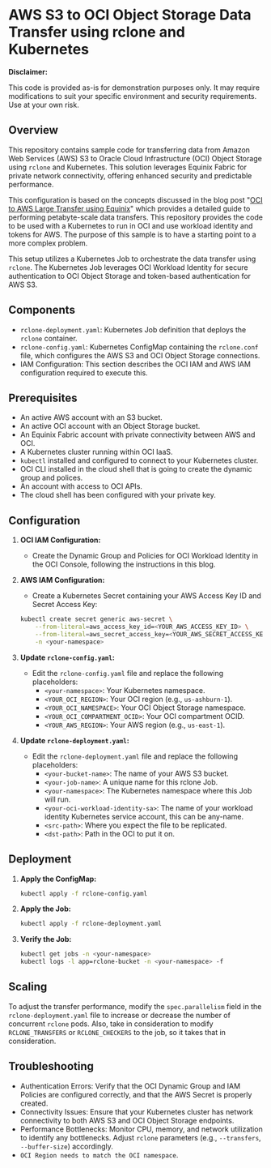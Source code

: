 # AWS S3 to OCI Object Storage Data Transfer using rclone and Kubernetes

**Disclaimer:**

This code is provided as-is for demonstration purposes only. It may require modifications to suit your specific environment and security requirements. Use at your own risk.

## Overview

This repository contains sample code for transferring data from Amazon Web Services (AWS) S3 to Oracle Cloud Infrastructure (OCI) Object Storage using `rclone` and Kubernetes. This solution leverages Equinix Fabric for private network connectivity, offering enhanced security and predictable performance.

This configuration is based on the concepts discussed in the blog post "[OCI to AWS Large Transfer using Equinix](https://www.ateam-oracle.com/post/oci-to-aws-large-transfer-using-equinix)" which provides a detailed guide to performing petabyte-scale data transfers. This repository provides the code to be used with a Kubernetes to run in OCI and use workload identity and tokens for AWS. The purpose of this sample is to have a starting point to a more complex problem.

This setup utilizes a Kubernetes Job to orchestrate the data transfer using `rclone`. The Kubernetes Job leverages OCI Workload Identity for secure authentication to OCI Object Storage and token-based authentication for AWS S3.

## Components

*   `rclone-deployment.yaml`: Kubernetes Job definition that deploys the `rclone` container.
*   `rclone-config.yaml`: Kubernetes ConfigMap containing the `rclone.conf` file, which configures the AWS S3 and OCI Object Storage connections.
*   IAM Configuration: This section describes the OCI IAM and AWS IAM configuration required to execute this.

## Prerequisites

*   An active AWS account with an S3 bucket.
*   An active OCI account with an Object Storage bucket.
*   An Equinix Fabric account with private connectivity between AWS and OCI.
*   A Kubernetes cluster running within OCI IaaS.
*   `kubectl` installed and configured to connect to your Kubernetes cluster.
*   OCI CLI installed in the cloud shell that is going to create the dynamic group and polices.
*   An account with access to OCI APIs.
*   The cloud shell has been configured with your private key.

## Configuration

1.  **OCI IAM Configuration:**
    *   Create the Dynamic Group and Policies for OCI Workload Identity in the OCI Console, following the instructions in this blog.

2.  **AWS IAM Configuration:**
    *   Create a Kubernetes Secret containing your AWS Access Key ID and Secret Access Key:

    ```bash
    kubectl create secret generic aws-secret \
        --from-literal=aws_access_key_id=<YOUR_AWS_ACCESS_KEY_ID> \
        --from-literal=aws_secret_access_key=<YOUR_AWS_SECRET_ACCESS_KEY> \
        -n <your-namespace>
    ```

3.  **Update `rclone-config.yaml`:**
    *   Edit the `rclone-config.yaml` file and replace the following placeholders:
        *   `<your-namespace>`: Your Kubernetes namespace.
        *   `<YOUR_OCI_REGION>`: Your OCI region (e.g., `us-ashburn-1`).
        *   `<YOUR_OCI_NAMESPACE>`: Your OCI Object Storage namespace.
        *   `<YOUR_OCI_COMPARTMENT_OCID>`: Your OCI compartment OCID.
        *   `<YOUR_AWS_REGION>`: Your AWS region (e.g., `us-east-1`).

4.  **Update `rclone-deployment.yaml`:**
    *   Edit the `rclone-deployment.yaml` file and replace the following placeholders:
        *   `<your-bucket-name>`: The name of your AWS S3 bucket.
        *   `<your-job-name>`: A unique name for this rclone Job.
        *   `<your-namespace>`: The Kubernetes namespace where this Job will run.
        *   `<your-oci-workload-identity-sa>`: The name of your workload identity Kubernetes service account, this can be any-name.
        *   `<src-path>`: Where you expect the file to be replicated.
        *   `<dst-path>`: Path in the OCI to put it on.

## Deployment

1.  **Apply the ConfigMap:**

    ```bash
    kubectl apply -f rclone-config.yaml
    ```

2.  **Apply the Job:**

    ```bash
    kubectl apply -f rclone-deployment.yaml
    ```

3.  **Verify the Job:**

    ```bash
    kubectl get jobs -n <your-namespace>
    kubectl logs -l app=rclone-bucket -n <your-namespace> -f
    ```

## Scaling

To adjust the transfer performance, modify the `spec.parallelism` field in the `rclone-deployment.yaml` file to increase or decrease the number of concurrent `rclone` pods. Also, take in consideration to modify `RCLONE_TRANSFERS` or `RCLONE_CHECKERS` to the job, so it takes that in consideration.

## Troubleshooting

*   Authentication Errors: Verify that the OCI Dynamic Group and IAM Policies are configured correctly, and that the AWS Secret is properly created.
*   Connectivity Issues: Ensure that your Kubernetes cluster has network connectivity to both AWS S3 and OCI Object Storage endpoints.
*   Performance Bottlenecks: Monitor CPU, memory, and network utilization to identify any bottlenecks. Adjust `rclone` parameters (e.g., `--transfers`, `--buffer-size`) accordingly.
*   `OCI Region needs to match the OCI namespace`.